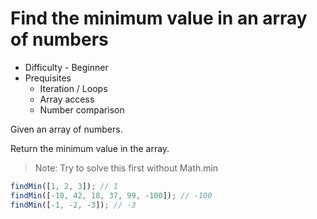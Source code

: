 

# Find the minimum value in an array of numbers

* Difficulty - Beginner
* Prequisites
  * Iteration / Loops
  * Array access
  * Number comparison

Given an array of numbers.

Return the minimum value in the array.

> Note: Try to solve this first without Math.min

```js
findMin([1, 2, 3]); // 1
findMin([-10, 42, 18, 37, 99, -100]); // -100
findMin([-1, -2, -3]); // -3
```
